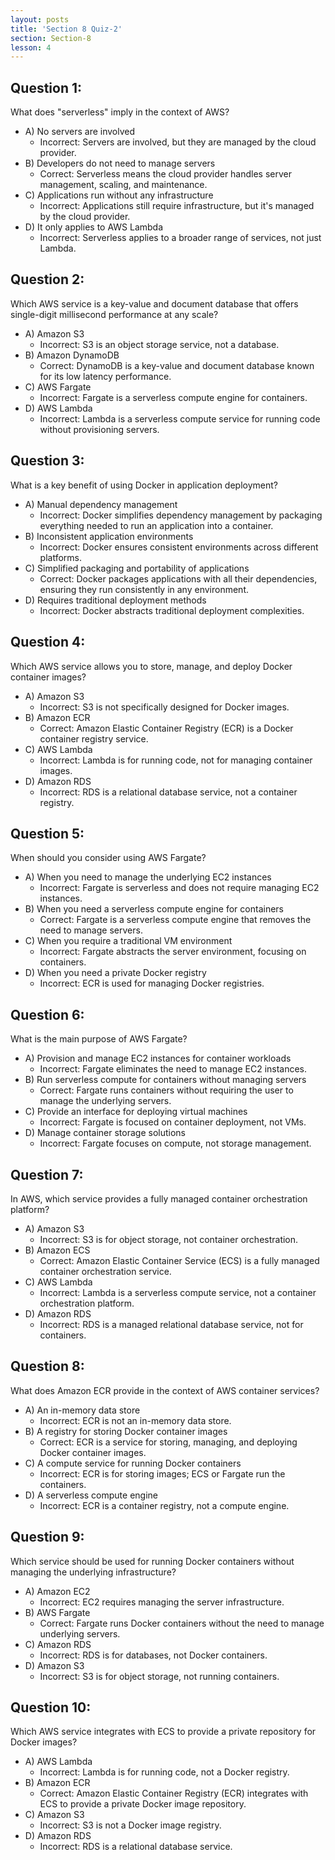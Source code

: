 ```yaml
---
layout: posts
title: 'Section 8 Quiz-2'
section: Section-8
lesson: 4
---
```


<!-- Content Covered Lesson-4, Lesson-5, Lesson-6 of Section-8 -->

## Question 1:

What does "serverless" imply in the context of AWS?

- A) No servers are involved
  - Incorrect: Servers are involved, but they are managed by the cloud provider.
- B) Developers do not need to manage servers
  - Correct: Serverless means the cloud provider handles server management, scaling, and maintenance.
- C) Applications run without any infrastructure
  - Incorrect: Applications still require infrastructure, but it's managed by the cloud provider.
- D) It only applies to AWS Lambda
  - Incorrect: Serverless applies to a broader range of services, not just Lambda.

<!-- pagebreak -->

## Question 2:

Which AWS service is a key-value and document database that offers single-digit millisecond performance at any scale?

- A) Amazon S3
  - Incorrect: S3 is an object storage service, not a database.
- B) Amazon DynamoDB
  - Correct: DynamoDB is a key-value and document database known for its low latency performance.
- C) AWS Fargate
  - Incorrect: Fargate is a serverless compute engine for containers.
- D) AWS Lambda
  - Incorrect: Lambda is a serverless compute service for running code without provisioning servers.

<!-- pagebreak -->

## Question 3:

What is a key benefit of using Docker in application deployment?

- A) Manual dependency management
  - Incorrect: Docker simplifies dependency management by packaging everything needed to run an application into a container.
- B) Inconsistent application environments
  - Incorrect: Docker ensures consistent environments across different platforms.
- C) Simplified packaging and portability of applications
  - Correct: Docker packages applications with all their dependencies, ensuring they run consistently in any environment.
- D) Requires traditional deployment methods
  - Incorrect: Docker abstracts traditional deployment complexities.

<!-- pagebreak -->

## Question 4:

Which AWS service allows you to store, manage, and deploy Docker container images?

- A) Amazon S3
  - Incorrect: S3 is not specifically designed for Docker images.
- B) Amazon ECR
  - Correct: Amazon Elastic Container Registry (ECR) is a Docker container registry service.
- C) AWS Lambda
  - Incorrect: Lambda is for running code, not for managing container images.
- D) Amazon RDS
  - Incorrect: RDS is a relational database service, not a container registry.

<!-- pagebreak -->

## Question 5:

When should you consider using AWS Fargate?

- A) When you need to manage the underlying EC2 instances
  - Incorrect: Fargate is serverless and does not require managing EC2 instances.
- B) When you need a serverless compute engine for containers
  - Correct: Fargate is a serverless compute engine that removes the need to manage servers.
- C) When you require a traditional VM environment
  - Incorrect: Fargate abstracts the server environment, focusing on containers.
- D) When you need a private Docker registry
  - Incorrect: ECR is used for managing Docker registries.

<!-- pagebreak -->

## Question 6:

What is the main purpose of AWS Fargate?

- A) Provision and manage EC2 instances for container workloads
  - Incorrect: Fargate eliminates the need to manage EC2 instances.
- B) Run serverless compute for containers without managing servers
  - Correct: Fargate runs containers without requiring the user to manage the underlying servers.
- C) Provide an interface for deploying virtual machines
  - Incorrect: Fargate is focused on container deployment, not VMs.
- D) Manage container storage solutions
  - Incorrect: Fargate focuses on compute, not storage management.

<!-- pagebreak -->

## Question 7:

In AWS, which service provides a fully managed container orchestration platform?

- A) Amazon S3
  - Incorrect: S3 is for object storage, not container orchestration.
- B) Amazon ECS
  - Correct: Amazon Elastic Container Service (ECS) is a fully managed container orchestration service.
- C) AWS Lambda
  - Incorrect: Lambda is a serverless compute service, not a container orchestration platform.
- D) Amazon RDS
  - Incorrect: RDS is a managed relational database service, not for containers.

<!-- pagebreak -->

## Question 8:

What does Amazon ECR provide in the context of AWS container services?

- A) An in-memory data store
  - Incorrect: ECR is not an in-memory data store.
- B) A registry for storing Docker container images
  - Correct: ECR is a service for storing, managing, and deploying Docker container images.
- C) A compute service for running Docker containers
  - Incorrect: ECR is for storing images; ECS or Fargate run the containers.
- D) A serverless compute engine
  - Incorrect: ECR is a container registry, not a compute engine.

<!-- pagebreak -->

## Question 9:

Which service should be used for running Docker containers without managing the underlying infrastructure?

- A) Amazon EC2
  - Incorrect: EC2 requires managing the server infrastructure.
- B) AWS Fargate
  - Correct: Fargate runs Docker containers without the need to manage underlying servers.
- C) Amazon RDS
  - Incorrect: RDS is for databases, not Docker containers.
- D) Amazon S3
  - Incorrect: S3 is for object storage, not running containers.

<!-- pagebreak -->

## Question 10:

Which AWS service integrates with ECS to provide a private repository for Docker images?

- A) AWS Lambda
  - Incorrect: Lambda is for running code, not a Docker registry.
- B) Amazon ECR
  - Correct: Amazon Elastic Container Registry (ECR) integrates with ECS to provide a private Docker image repository.
- C) Amazon S3
  - Incorrect: S3 is not a Docker image registry.
- D) Amazon RDS
  - Incorrect: RDS is a relational database service.
